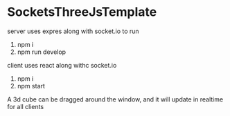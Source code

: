 # SocketsThreeJsTemplate
server uses expres along with socket.io
to run
  1. npm i
  2. npm run develop
  
client uses react along withc socket.io
  1. npm i
  2. npm start
  
  
A 3d cube can be dragged around the window, and it will update in realtime for all clients
